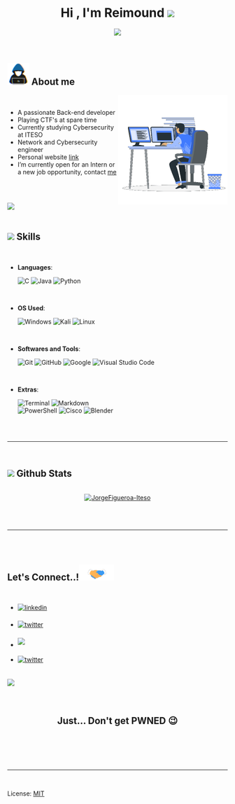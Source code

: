 
<h1 align="center"><b>Hi , I'm Reimound </b><img src="https://media.giphy.com/media/hvRJCLFzcasrR4ia7z/giphy.gif" width="35"></h1>

<p align="center">
  <a href="https://github.com/DenverCoder1/readme-typing-svg"><img src="https://readme-typing-svg.herokuapp.com?font=Time+New+Roman&color=cyan&size=25&center=true&vCenter=true&width=600&height=100&lines=Cyber+Security+Student..&hearts;++;HTB+Active+Member;CTF+Participant;Active+Learner/Researcher;Love+to+learn+new+stuffs..<3"></a>
</p>


<br>



	
## <picture><img src = "https://github.com/0xAbdulKhalid/0xAbdulKhalid/raw/main/assets/mdImages/about_me.gif" width = 50px></picture> **About me**

<picture> <img align="right" src="https://github.com/0xAbdulKhalid/0xAbdulKhalid/raw/main/assets/mdImages/Right_Side.gif" width = 250px></picture>

<br>

- A passionate Back-end developer
- Playing CTF's at spare time
- Currently studying Cybersecurity at ITESO
- Network and Cybersecurity engineer
- Personal website [link](https://memberpress.com/wp-content/uploads/2020/12/coming-soon-page.jpg)
- I’m currently open for an Intern or a new job opportunity, contact [me](https://memberpress.com/wp-content/uploads/2020/12/coming-soon-page.jpg)

<br><br>

<img src="https://user-images.githubusercontent.com/73097560/115834477-dbab4500-a447-11eb-908a-139a6edaec5c.gif"><br><br>

## <img src="https://media2.giphy.com/media/QssGEmpkyEOhBCb7e1/giphy.gif?cid=ecf05e47a0n3gi1bfqntqmob8g9aid1oyj2wr3ds3mg700bl&rid=giphy.gif" width ="25"><b> Skills</b>
<br>

<p align="center">

- **Languages**:
    
    ![C](https://img.shields.io/badge/C%20-%232370ED.svg?style=for-the-badge&logo=c&logoColor=white)
    ![Java](https://img.shields.io/badge/Java%20-%23FD3A5C.svg?style=for-the-badge&logo=hotjar&logoColor=white)
    ![Python](https://img.shields.io/badge/Python%20-%2314354C.svg?style=for-the-badge&logo=python&logoColor=white)

<br>   
    
- **OS Used**:

   ![Windows](https://img.shields.io/badge/Windows%20-%23E34F26.svg?style=for-the-badge&logo=windows&logoColor=white)
   ![Kali](https://img.shields.io/badge/kalilinux%20-%231572B6.svg?style=for-the-badge&logo=kalilinux&logoColor=white)
   ![Linux](https://img.shields.io/badge/Linux-FCC624?style=for-the-badge&logo=linux&logoColor=black)
    
<br>

- **Softwares and Tools**:

    ![Git](https://img.shields.io/badge/git-%23F05033.svg?style=for-the-badge&logo=git&logoColor=white)
    ![GitHub](https://img.shields.io/badge/github-%23121011.svg?style=for-the-badge&logo=github&logoColor=white)
    ![Google](https://img.shields.io/badge/google-%234285F4.svg?style=for-the-badge&logo=google&logoColor=white)
    ![Visual Studio Code](https://img.shields.io/badge/Visual%20Studio%20Code-0078d7.svg?style=for-the-badge&logo=visual-studio-code&logoColor=white)
    

<br>

- **Extras**:

    ![Terminal](https://img.shields.io/badge/Terminal-%23054020?style=for-the-badge&logo=gnu-bash&logoColor=white)
    ![Markdown](https://img.shields.io/badge/markdown-%23000000.svg?style=for-the-badge&logo=markdown&logoColor=white)   
    ![PowerShell](https://img.shields.io/badge/PowerShell-%235174B1?style=for-the-badge&logo=powershell&logoColor=white)
    ![Cisco](https://img.shields.io/badge/Cisco-%231BA0D7?style=for-the-badge&logo=cisco&logoColor=white)
    ![Blender](https://img.shields.io/badge/Blender-%23F5792A?style=for-the-badge&logo=blender&logoColor=white)


</p>

<br>
<br>

-----

<br>


## <img src="https://media.giphy.com/media/iY8CRBdQXODJSCERIr/giphy.gif" width="35"><b> Github Stats </b>
<br>

<div align="center">

<a href="https://github.com/JorgeFigueroa-Iteso/">
  
  <img src="https://github-readme-stats.vercel.app/api/top-langs?username=JorgeFigueroa-Iteso&show_icons=true&locale=en&layout=compact&line_height=20&title_color=7A7ADB&icon_color=2234AE&text_color=D3D3D3&bg_color=0,000000,130F40" width="375"  alt="JorgeFigueroa-Iteso"/>

</a>
</div>

<br>
<br>
<br>

-----

<br>
<br>

## <b> Let's Connect..!</b><img src="https://github.com/0xAbdulKhalid/0xAbdulKhalid/raw/main/assets/mdImages/handshake.gif" width ="80">
<br>
<div align='left'>

<ul>

<li>
<a href="https://www.linkedin.com/in/jorge-ramón-figueroa-maya-06bb0a254/" target="_blank">
<img src="https://img.shields.io/badge/linkedin:  Jorge Ramon Figueroa Maya-%2300acee.svg?color=405DE6&style=for-the-badge&logo=linkedin&logoColor=white" alt=linkedin style="margin-bottom: 5px;"/>
</a>
</li>

<br>

<li>
<a href="https://twitter.com/ramonjofit" target="_blank">
<img src="https://img.shields.io/badge/twitter:  ramonjofit-%2300acee.svg?color=1DA1F2&style=for-the-badge&logo=twitter&logoColor=white" alt=twitter style="margin-bottom: 5px;"/>
</a>
</li>

<br>

<li>
<a href="mailto:ramonjofit@gmail.com" target="_blank">
<img src="https://img.shields.io/badge/gmail:  ramonjofi-%23EA4335.svg?style=for-the-badge&logo=gmail&logoColor=white" t=mail style="margin-bottom: 5px;" />
</a>
</li>

<br>

<li>
<a href="https://discordapp.com/users/778382750502748160" target="_blank">
<img src="https://img.shields.io/badge/discord:  Reimound-%233D46A9.svg?color=3D46A9&style=for-the-badge&logo=discord&logoColor=white" alt=twitter style="margin-bottom: 5px;"/>
</a>
</li>
	
</ul>
</div>

<br>
<img src="https://user-images.githubusercontent.com/73097560/115834477-dbab4500-a447-11eb-908a-139a6edaec5c.gif">
<br>
<br>
<br>

<div align='center'>

## <b>Just... Don't get PWNED 😉</b>

</div>
<br>
<br>
<br>
<br>

---

<br>

License: [MIT](https://raw.githubusercontent.com/rafaelvalle/MDI/master/LICENSE)
